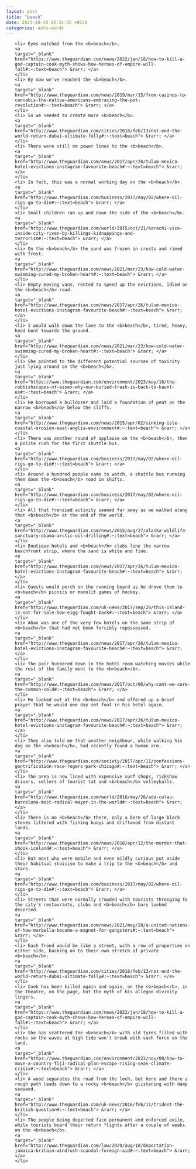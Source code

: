 ```yaml
---
layout: post
title: "beach"
date: 2023-10-10 12:34:56 +0530
categories: auto-words
---
```

<ol>

    <li> Eyes watched from the <b>beach</b>.
    <a 
    target="_blank" 
    href="https://www.theguardian.com/news/2022/jan/18/how-to-kill-a-god-captain-cook-myth-shows-how-heroes-of-empire-will-fall#:~:text=beach"> &rarr; </a>
    </li>
    <li> By now we’ve reached the <b>beach</b>.
    <a 
    target="_blank" 
    href="http://www.theguardian.com/news/2019/mar/15/from-casinos-to-cannabis-the-native-americans-embracing-the-pot-revolution#:~:text=beach"> &rarr; </a>
    </li>
    <li> So we needed to create more <b>beach</b>.
    <a 
    target="_blank" 
    href="http://www.theguardian.com/cities/2018/feb/13/not-end-the-world-return-dubai-ultimate-folly#:~:text=beach"> &rarr; </a>
    </li>
    <li> There were still no power lines to the <b>beach</b>.
    <a 
    target="_blank" 
    href="http://www.theguardian.com/news/2017/apr/26/tulum-mexico-hotel-evictions-instagram-favourite-beach#:~:text=beach"> &rarr; </a>
    </li>
    <li> In fact, this was a normal working day on the <b>beach</b>.
    <a 
    target="_blank" 
    href="http://www.theguardian.com/business/2017/may/02/where-oil-rigs-go-to-die#:~:text=beach"> &rarr; </a>
    </li>
    <li> Small children ran up and down the side of the <b>beach</b>.
    <a 
    target="_blank" 
    href="http://www.theguardian.com/world/2015/oct/21/karachi-vice-inside-city-riven-by-killings-kidnappings-and-terrorism#:~:text=beach"> &rarr; </a>
    </li>
    <li> On the <b>beach</b> the sand was frozen in crusts and rimed with frost.
    <a 
    target="_blank" 
    href="http://www.theguardian.com/news/2021/mar/23/how-cold-water-swimming-cured-my-broken-heart#:~:text=beach"> &rarr; </a>
    </li>
    <li> Empty moving vans, rented to speed up the evictions, idled on the <b>beach</b> road.
    <a 
    target="_blank" 
    href="http://www.theguardian.com/news/2017/apr/26/tulum-mexico-hotel-evictions-instagram-favourite-beach#:~:text=beach"> &rarr; </a>
    </li>
    <li> I would walk down the lane to the <b>beach</b>, tired, heavy, head bent towards the ground.
    <a 
    target="_blank" 
    href="http://www.theguardian.com/news/2021/mar/23/how-cold-water-swimming-cured-my-broken-heart#:~:text=beach"> &rarr; </a>
    </li>
    <li> She pointed to the different potential sources of toxicity just lying around on the <b>beach</b>.
    <a 
    target="_blank" 
    href="https://www.theguardian.com/environment/2023/may/18/the-rubbishscapes-of-essex-why-our-buried-trash-is-back-to-haunt-us#:~:text=beach"> &rarr; </a>
    </li>
    <li> He borrowed a bulldozer and laid a foundation of peat on the narrow <b>beach</b> below the cliffs.
    <a 
    target="_blank" 
    href="http://www.theguardian.com/news/2015/apr/02/sinking-isle-coastal-erosion-east-anglia-environment#:~:text=beach"> &rarr; </a>
    </li>
    <li> There was another round of applause on the <b>beach</b>, then a polite rush for the first shuttle bus.
    <a 
    target="_blank" 
    href="http://www.theguardian.com/business/2017/may/02/where-oil-rigs-go-to-die#:~:text=beach"> &rarr; </a>
    </li>
    <li> Around a hundred people came to watch, a shuttle bus running them down the <b>beach</b> road in shifts.
    <a 
    target="_blank" 
    href="http://www.theguardian.com/business/2017/may/02/where-oil-rigs-go-to-die#:~:text=beach"> &rarr; </a>
    </li>
    <li> All that frenzied activity seemed far away as we walked along that <b>beach</b> at the end of the world.
    <a 
    target="_blank" 
    href="http://www.theguardian.com/news/2015/aug/27/alaska-wildlife-sanctuary-obama-arctic-oil-drilling#:~:text=beach"> &rarr; </a>
    </li>
    <li> Boutique hotels and <b>beach</b> clubs line the narrow beachfront strip, where the sand is white and fine.
    <a 
    target="_blank" 
    href="http://www.theguardian.com/news/2017/apr/26/tulum-mexico-hotel-evictions-instagram-favourite-beach#:~:text=beach"> &rarr; </a>
    </li>
    <li> Guests would perch on the running board as he drove them to <b>beach</b> picnics or moonlit games of hockey.
    <a 
    target="_blank" 
    href="http://www.theguardian.com/uk-news/2017/sep/26/this-island-is-not-for-sale-how-eigg-fought-back#:~:text=beach"> &rarr; </a>
    </li>
    <li> Ahau was one of the very few hotels on the same strip of <b>beach</b> that had not been forcibly repossessed.
    <a 
    target="_blank" 
    href="http://www.theguardian.com/news/2017/apr/26/tulum-mexico-hotel-evictions-instagram-favourite-beach#:~:text=beach"> &rarr; </a>
    </li>
    <li> The pair hunkered down in the hotel room watching movies while the rest of the family went to the <b>beach</b>.
    <a 
    target="_blank" 
    href="http://www.theguardian.com/news/2017/oct/06/why-cant-we-cure-the-common-cold#:~:text=beach"> &rarr; </a>
    </li>
    <li> He looked out at the <b>beach</b> and offered up a brief prayer that he would one day set foot in his hotel again.
    <a 
    target="_blank" 
    href="http://www.theguardian.com/news/2017/apr/26/tulum-mexico-hotel-evictions-instagram-favourite-beach#:~:text=beach"> &rarr; </a>
    </li>
    <li> They also told me that another neighbour, while walking his dog on the <b>beach</b>, had recently found a human arm.
    <a 
    target="_blank" 
    href="http://www.theguardian.com/society/2017/apr/11/confessions-gentrification-race-rogers-park-chicago#:~:text=beach"> &rarr; </a>
    </li>
    <li> The area is now lined with expensive surf shops, rickshaw drivers, sellers of tourist tat and <b>beach</b> volleyballs.
    <a 
    target="_blank" 
    href="http://www.theguardian.com/world/2016/may/26/ada-colau-barcelona-most-radical-mayor-in-the-world#:~:text=beach"> &rarr; </a>
    </li>
    <li> There is no <b>beach</b> there, only a berm of large black stones littered with fishing buoys and driftwood from distant lands.
    <a 
    target="_blank" 
    href="http://www.theguardian.com/news/2018/apr/12/the-murder-that-shook-iceland#:~:text=beach"> &rarr; </a>
    </li>
    <li> But most who were mobile and even mildly curious put aside their habitual stoicism to make a trip to the <b>beach</b> and stare.
    <a 
    target="_blank" 
    href="http://www.theguardian.com/business/2017/may/02/where-oil-rigs-go-to-die#:~:text=beach"> &rarr; </a>
    </li>
    <li> Streets that were normally crowded with tourists thronging to the city’s restaurants, clubs and <b>beach</b> bars looked deserted.
    <a 
    target="_blank" 
    href="http://www.theguardian.com/news/2021/may/20/a-united-nations-of-how-marbella-became-a-magnet-for-gangsters#:~:text=beach"> &rarr; </a>
    </li>
    <li> Each frond would be like a street, with a row of properties on either side, backing on to their own stretch of private <b>beach</b>.
    <a 
    target="_blank" 
    href="http://www.theguardian.com/cities/2018/feb/13/not-end-the-world-return-dubai-ultimate-folly#:~:text=beach"> &rarr; </a>
    </li>
    <li> Cook has been killed again and again, on the <b>beach</b>, in the theatre, on the page, but the myth of his alleged divinity lingers.
    <a 
    target="_blank" 
    href="https://www.theguardian.com/news/2022/jan/18/how-to-kill-a-god-captain-cook-myth-shows-how-heroes-of-empire-will-fall#:~:text=beach"> &rarr; </a>
    </li>
    <li> She has scattered the <b>beach</b> with old tyres filled with rocks so the waves at high tide won’t break with such force on the land.
    <a 
    target="_blank" 
    href="https://www.theguardian.com/environment/2022/nov/08/how-to-move-a-country-fiji-radical-plan-escape-rising-seas-climate-crisis#:~:text=beach"> &rarr; </a>
    </li>
    <li> A wood separates the road from the loch, but here and there a rough path leads down to a rocky <b>beach</b> glistening with damp seaweed.
    <a 
    target="_blank" 
    href="http://www.theguardian.com/uk-news/2016/feb/11/trident-the-british-question#:~:text=beach"> &rarr; </a>
    </li>
    <li> The people being deported face permanent and enforced exile, while tourists board their return flights after a couple of weeks on the <b>beach</b>.
    <a 
    target="_blank" 
    href="http://www.theguardian.com/law/2020/aug/18/deportation-jamaica-britain-windrush-scandal-foreign-aid#:~:text=beach"> &rarr; </a>
    </li>